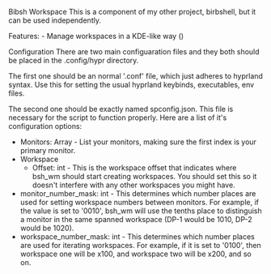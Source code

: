Bibsh Workspace
This is a component of my other project, birbshell, but it can be used independently.

Features:
	- Manage workspaces in a KDE-like way ()


Configuration
There are two main configuaration files and they both should be placed in the .config/hypr directory.

The first one should be an normal '.conf' file, which just adheres to hyprland syntax. Use this for setting the usual hyprland keybinds, executables, env files.

The second one should be exactly named spconfig.json. This file is necessary for the script to function properly.
Here are a list of it's configuration options:
 - Monitors: Array - List your monitors, making sure the first index is your primary monitor.
 - Workspace
 	- Offset: int - This is the workspace offset that indicates where bsh_wm should start creating workspaces. You should set this so it doesn't interfere with any other workspaces you might have.
  - monitor_number_mask: int - This determines which number places are used for setting workspace numbers between monitors. For example, if the value is set to '0010', bsh_wm will use the tenths place to distinguish a monitor in the same spanned workspace (DP-1 would be 1010, DP-2 would be 1020).
  - workspace_number_mask: int - This determines which number places are used for iterating workspaces. For example, if it is set to '0100', then workspace one will be x100, and workspace two will be x200, and so on.
